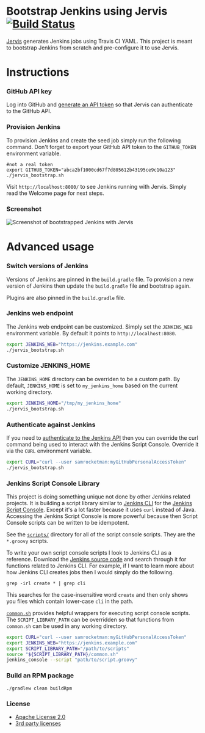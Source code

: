 # Bootstrap Jenkins using Jervis [![Build Status][travis-status]][travis]

[Jervis][jervis] generates Jenkins jobs using Travis CI YAML.  This project is
meant to bootstrap Jenkins from scratch and pre-configure it to use Jervis.

# Instructions

### GitHub API key

Log into GitHub and [generate an API token][gh-token] so that Jervis can
authenticate to the GitHub API.

### Provision Jenkins

To provision Jenkins and create the seed job simply run the following command.
Don't forget to export your GitHub API token to the `GITHUB_TOKEN` environment
variable.

    #not a real token
    export GITHUB_TOKEN="abca2bf1000cd67f7d805612b43195ce9c10a123"
    ./jervis_bootstrap.sh

Visit `http://localhost:8080/` to see Jenkins running with Jervis.  Simply read
the Welcome page for next steps.

### Screenshot

![Screenshot of bootstrapped Jenkins with Jervis][jenkins-jervis-screenshot]

# Advanced usage

### Switch versions of Jenkins

Versions of Jenkins are pinned in the `build.gradle` file.  To provision a new
version of Jenkins then update the `build.gradle` file and bootstrap again.

Plugins are also pinned in the `build.gradle` file.

### Jenkins web endpoint

The Jenkins web endpoint can be customized.  Simply set the `JENKINS_WEB`
environment variable.  By default it points to `http://localhost:8080`.

```bash
export JENKINS_WEB="https://jenkins.example.com"
./jervis_bootstrap.sh
```

### Customize JENKINS\_HOME

The `JENKINS_HOME` directory can be overriden to be a custom path.  By default,
`JENKINS_HOME` is set to `my_jenkins_home` based on the current working
directory.

```bash
export JENKINS_HOME="/tmp/my_jenkins_home"
./jervis_bootstrap.sh
```

### Authenticate against Jenkins

If you need to [authenticate to the Jenkins API][jenkins-auth] then you can
override the curl command being used to interact with the Jenkins Script
Console.  Override it via the `CURL` environment variable.

```bash
export CURL="curl --user samrocketman:myGitHubPersonalAccessToken"
./jervis_bootstrap.sh
```

### Jenkins Script Console Library

This project is doing something unique not done by other Jenkins related
projects.  It is building a script library similar to [Jenkins CLI][jenkins-cli]
for the [Jenkins Script Console][jenkins-console].  Except it's a lot faster
because it uses `curl` instead of Java.  Accessing the Jenkins Script Console is
more powerful because then Script Console scripts can be written to be
idempotent.

See the [`scripts/`](scripts) directory for all of the script console scripts.
They are the `*.groovy` scripts.

To write your own script console scripts I look to Jenkins CLI as a reference.
Download the [Jenkins source code][jenkins-source] and search through it for
functions related to Jenkins CLI.  For example, if I want to learn more about
how Jenkins CLI creates jobs then I would simply do the following.

    grep -irl create * | grep cli

This searches for the case-insensitive word `create` and then only shows you
files which contain lower-case `cli` in the path.

[`common.sh`](scripts/common.sh) provides helpful wrappers for executing script
console scripts.  The `SCRIPT_LIBRARY_PATH` can be overridden so that functions
from `common.sh` can be used in any working directory.

```bash
export CURL="curl --user samrocketman:myGitHubPersonalAccessToken"
export JENKINS_WEB="https://jenkins.example.com"
export SCRIPT_LIBRARY_PATH="/path/to/scripts"
source "${SCRIPT_LIBRARY_PATH}/common.sh"
jenkins_console --script "path/to/script.groovy"
```

### Build an RPM package

    ./gradlew clean buildRpm

### License

* [Apache License 2.0](LICENSE)
* [3rd party licenses](3rd_party)

[gh-token]: https://help.github.com/articles/creating-an-access-token-for-command-line-use/
[jenkins-auth]: https://wiki.jenkins-ci.org/display/JENKINS/Github+OAuth+Plugin#GithubOAuthPlugin-CallingJenkinsAPIusingGitHubPersonalAccessTokens
[jenkins-cli]: https://wiki.jenkins-ci.org/display/JENKINS/Jenkins+CLI
[jenkins-console]: https://wiki.jenkins-ci.org/display/JENKINS/Jenkins+Script+Console
[jenkins-jervis-screenshot]: https://cloud.githubusercontent.com/assets/875669/7763908/13ffa702-0016-11e5-9e6c-067f59371a6d.png
[jenkins-source]: https://github.com/jenkinsci/jenkins
[jervis]: https://github.com/samrocketman/jervis
[travis-status]: https://travis-ci.org/samrocketman/jenkins-bootstrap-jervis.svg
[travis]: https://travis-ci.org/samrocketman/jenkins-bootstrap-jervis
